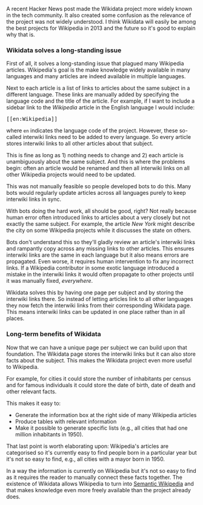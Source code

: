 <!--
.. title: Why Wikidata is Great for Wikipedia
.. slug: why-wikidata-is-great-for-wikipedia
.. date: 2013/04/30 21:57:00
.. tags: software
.. link:
.. description:
-->

A recent Hacker News post made the Wikidata project more widely known
in the tech community. It also created some confusion as the relevance of the
project was not widely understood. I think Wikidata will easily be among the
best projects for Wikipedia in 2013 and the future so it's good to explain
why that is.

### Wikidata solves a long-standing issue ###

First of all, it solves a long-standing issue that plagued many Wikipedia
articles. Wikipedia's goal is the make knowledge widely
available in many languages and many articles are indeed available in multiple
languages.

Next to each article is a list of links to articles about
the same subject in a different language. These links are manually added
by specifying the language code and the title of the article. For example, if
I want to include a sidebar link to the *Wikipedia* article
in the English language I would include:

<pre>
[[en:Wikipedia]]
</pre>

where `en` indicates the language code of the project. However, these
so-called interwiki links need to be added to every language. So every article
stores interwiki links to all other articles about that subject.

This is fine as long as 1) nothing needs to change and 2) each article
is unambiguously about the same subject. And this is where the problems begin:
often an article would be renamed and then all interwiki links on all other
Wikipedia projects would need to be updated.

This was not manually feasible so people developed bots to do this. Many bots
would regularly update articles across all languages purely to keep interwiki
links in sync.

With bots doing the hard work, all should be good, right? Not really because
human error often introduced links to articles about a very
closely but not exactly the same subject. For example, the article *New York*
might describe the city on some Wikipedia projects while it discusses the state
on others.

Bots don't understand this so they'll gladly review an article's interwiki links
and rampantly copy across any missing links to other articles. This ensures
interwiki links are the same in each language but it also means errors are
propagated. Even worse, it requires human intervention to fix any incorrect links. If a
Wikipedia contributor in some exotic language introduced a mistake in the interwiki
links it would often propagate to other projects until it was manually
fixed, *everywhere*.

Wikidata solves this by having one page per subject and by storing the
interwiki links there. So instead of letting articles link to all other
languages they now fetch the interwiki links from their
corresponding Wikidata page. This means interwiki links can be updated in
one place rather than in all places.

### Long-term benefits of Wikidata ###

Now that we can have a unique page per subject we can build
upon that foundation. The Wikidata page stores the interwiki links but it
can also store facts about the subject. This makes the Wikidata project even
more useful to Wikipedia.

For example, for cities it could store the number of inhabitants per census
and for famous individuals it could store the date of birth, date of death and
other relevant facts.

This makes it easy to:

- Generate the information box at the right side of many Wikipedia articles
- Produce tables with relevant information
- Make it possible to generate specific lists (e.g., all cities
  that had one million inhabitants in 1950).

That last point is worth elaborating upon: Wikipedia's articles are categorised
so it's currently easy to find people born in a particular year but it's not so
easy to find, e.g., all cities with a mayor born in 1950.

In a way the information is currently on Wikipedia but it's not so easy to
find as it requires the reader to manually connect these facts together.
The existence of Wikidata allows Wikipedia to turn into [Semantic Wikipedia](http://en.wikipedia.org/wiki/Wikipedia:Semantic_Wikipedia)
and that makes knowledge even more freely available than the project already does.